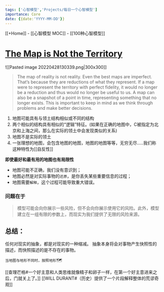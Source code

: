 ```yaml
---
tags: ['心智模型','Projects/每日一个心智模型']
importance: Core
date: {{date:'YYYY-MM-DD'}}
---
```

[[+Home]] - [[心智模型 MOC]] - [[100种心智模型]]

# **[The Map is Not the Territory]([https://fs.blog/2015/11/map-and-territory/](https://fs.blog/map-and-territory/))**
![[Pasted image 20220428130339.png|300x300]]
>The map of reality is not reality. Even the best maps are imperfect. That’s because they are reductions of what they represent. If a map were to represent the territory with perfect fidelity, it would no longer be a reduction and thus would no longer be useful to us. A map can also be a snapshot of a point in time, representing something that no longer exists. This is important to keep in mind as we think through problems and make better decisions.


1. 地图可能具有与领土结构相似或不同的结构
2. 两个相似的结构具有相似的“逻辑”特征。(如果在正确的地图中，C被指定为北京和上海之间，那么在实际的领土中会发现类似的关系)
3. 地图不是实际的领土
4. 一张理想的地图，会包含地图的地图，地图的地图等等，无穷无尽.....我们称这种特性为[[自反性]]


**即使最好和最有用的地图也有局限性**
* 地图可能不正确，我们没有意识到；
* 地图必然是对实际事物的`还原`，是你丢失某些重要信息的过程；
* 地图需要`解释`，这个过程可能导致重大错误。



### 问题在于
>模型可能会向你展示一些风险，但不会向你展示使用它的风险。此外，模型建立在一组有限的参数上，而现实为我们提供了无限的风险来源。

## 总结：
任何对现实的抽象，都是对现实的一种缩减。
抽象本身将会对事物产生快照性的描述，而快照描述的是不存在的事物。



`当地图与地形不同时，按照地形`🗺️


[[查理芒格#一个好主意和人类思维就像精子和卵子一样，在第一个好主意进来之后，门就关上了。]]
[[WILL DURANT#（历史）提供了一个片段解释整体的荒谬奇观]]